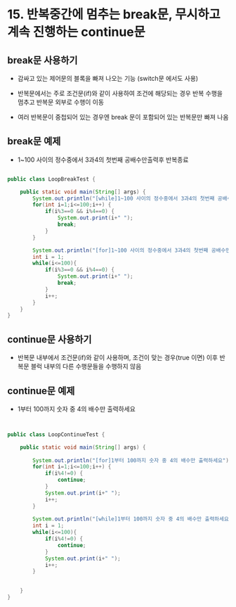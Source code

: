 # 15. 반복중간에 멈추는 break문, 무시하고 계속 진행하는 continue문

## break문 사용하기

- 감싸고 있는 제어문의 블록을 빠져 나오는 기능 (switch문 에서도 사용)

- 반복문에서는 주로 조건문(if)와 같이 사용하여 조건에 해당되는 경우 반복 수행을 멈추고 반복문 외부로 수행이 이동

- 여러 반복문이 중첩되어 있는 경우엔 break 문이 포함되어 있는 반복문만 빠져 나옴


## break문 예제

- 1~100 사이의 정수중에서 3과4의 첫번째 공배수만출력후 반복종료

```java

public class LoopBreakTest {

	public static void main(String[] args) {
		System.out.println("[while]1~100 사이의 정수중에서 3과4의 첫번째 공배수만출력후 반복종료");
		for(int i=1;i<=100;i++) {
			if(i%3==0 && i%4==0) {
				System.out.print(i+" ");
				break;
			}
		}

		System.out.println("[for]1~100 사이의 정수중에서 3과4의 첫번째 공배수만출력후 반복종료");
		int i = 1;
		while(i<=100){
			if(i%3==0 && i%4==0) {
				System.out.print(i+" ");
				break;
			}
			i++;
		}
	}
}
```

## continue문 사용하기

- 반복문 내부에서 조건문(if)와 같이 사용하며, 조건이 맞는 경우(true 이면) 이후 반복문 블럭 내부의 다른 수행문들을 수행하지 않음

## continue문 예제

- 1부터 100까지 숫자 중 4의 배수만 출력하세요

```java


public class LoopContinueTest {

	public static void main(String[] args) {
		
		System.out.println("[for]1부터 100까지 숫자 중 4의 배수만 출력하세요");
		for(int i=1;i<=100;i++) {
			if(i%4!=0) {
				continue;
			}
			System.out.print(i+" ");
			i++;
		}
		
		System.out.println("[while]1부터 100까지 숫자 중 4의 배수만 출력하세요");
		int i = 1;
		while(i<=100){
			if(i%4!=0) {
				continue;
			}
			System.out.print(i+" ");
			i++;
		}

		
	}
}

```

